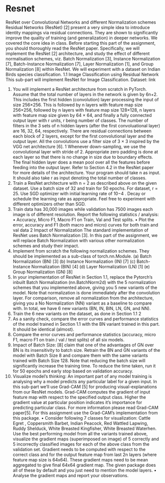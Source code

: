 # Resnet

ResNet over Convolutional Networks and different Normalization schemes
Residual Networks (ResNet) [2] present a very simple idea to introduce identity
mappings via residual connections. They are shown to significantly improve
the quality of training (and generalization) in deeper networks. We covered the
core idea in class. Before starting this part of the assignment, you should thoroughly read the ResNet paper. Specifically, we will implement the ResNet [2]
architecture, and study the effect of different normalisation schemes, viz. Batch
Normalization [3], Instance Normalization [7], Batch-Instance Normalization
[7], Layer Normalization [1], and Group Normalization [8] within ResNet. We
will experiment with a dataset on Indian Birds species classification.
1.1 Image Classification using Residual Network
This sub-part will implement ResNet for Image Classification.
Dataset: link
1. You will implement a ResNet architecture from scratch in PyTorch. Assume that the total number of layers in the network is given by 6n+2.
This includes the first hidden (convolution) layer processing the input of
size 256×256. This is followed by n layers with feature map size 256×256,
followed by n layers with feature map size 128×128, n layers with feature
map size given by 64 × 64, and finally a fully connected output layer with
r units, r being number of classes. The number of filters in the 3 sets of
n hidden layers (after the first convoluational layer) are 16, 32, 64, respectively. There are residual connections between each block of 2 layers,
except for the first convolutional layer and the output layer. All the convolutions use a filter size of 3 × 3 inspired by the VGG net architecture [6].
1
Whenever down-sampling, we use the convolutional layer with stride of 2.
Appropriate zero padding is done at each layer so that there is no change
in size due to boundary effects. The final hidden layer does a mean pool
over all the features before feeding into the output layer. Refer to Section
4.2 in the ResNet paper for more details of the architecture. Your program
should take n as input. It should also take r as input denoting the total
number of classes.
2. Train a ResNet architecture with n = 2 as described above on the given
dataset. Use a batch size of 32 and train for 50 epochs. For dataset, r
= 25. Use SGD optimizer with initial learning rate of 10−4
. Decay or
schedule the learning rate as appropriate. Feel free to experiment with
different optimizers other than SGD.
3. Train data has 30,000 images while validation has 7500 images each image
is of different resolution. Report the following statistics / analysis:
• Accuracy, Micro F1, Macro F1 on Train, Val and Test splits.
• Plot the error, accuracy and F1 (both macro and micro) curves for
both train and val data
2 Impact of Normalization
The standard implementation of ResNet uses Batch Normalization [3]. In this
part of the assignment, we will replace Batch Normalization with various other
normalization schemes and study their impact.
1. Implement from scratch the following normalization schemes. They should
be implemented as a sub-class of torch.nn.Module.
(a) Batch Normalization (BN) [3]
(b) Instance Normalization (IN) [7]
(c) Batch-Instance Normalization (BIN) [4]
(d) Layer Normalization (LN) [1]
(e) Group Normalization (GN) [8]
2. In your implementation of ResNet in Section 1.1, replace the Pytorch’s
inbuilt Batch Normalization (nn.BatchNorm2d) with the 5 normalization
schemes that you implemented above, giving you 5 new variants of the
model. Note that normalization is done immediately after the convolution
layer. For comparison, remove all normalization from the architecture,
giving you a No Normalization (NN) variant as a baseline to compare
with. In total, we have 6 new variants (BN, IN, BIN, LN, GN, and NN).
3. Train the 6 new variants on the dataset, as done in Section 1.1
2
4. As a sanity check, compare the error curves and performance statistics of
the model trained in Section 1.1 with the BN variant trained in this part.
It should be identical (almost).
5. Compare the error curves and performance statistics (accuracy, micro F1,
macro F1 on train / val / test splits) of all six models.
6. Impact of Batch Size: [8] claim that one of the advantages of GN over
BN is its insensitivity to batch size. Retrain the BN and GN variants of the
model with Batch Size 8 and compare them with the same variants trained
with Batch Size 128. Note that reducing the batch size will significantly
increase the training time. To reduce the time taken, run it for 50 epochs
and early stop based on validation accuracy.
7. Visualize model’s thinking: An important part of any model training
is analysing why a model predicts any particular label for a given input.
In this sub-part we’ll use Grad-CAM [5] for producing visual-explanations
from our ResNet models. Grad-CAM computes the gradient of input feature map with respect to the specified output class. Higher the gradient
value at particular position indicates it’s importance for predicting particular class. For more information please read Grad-CAM paper[5]. For
this assignment use the Grad-CAM’s implementation from this package.
• Consider following 7 classes for visualization: Cattle Egret , Coppersmith Barbet, Indian Peacock, Red Wattled Lapwing, Ruddy Shelduck, White Breasted Kingfisher, White Breasted Waterhen. Use
the best performing model from all the variants trained above, visualize the gradient maps (superimposed on image) of 5 correctly
and 5 incorrectly classified images for each of the above class from
the validation set. Gradient needs to be computed with respect to
the correct class and for the output feature map from last 2n layers
(where feature map size is 64x64). These gradient maps need to be
mean aggregated to give final 64x64 gradient map. The given package does all of these by default and you just need to mention the
model layers.
• Analyse the gradient maps and report your observations.
